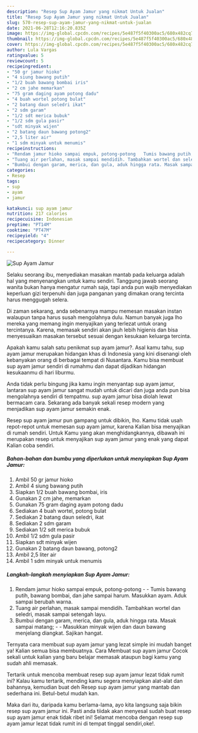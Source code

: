 ```yaml
---
description: "Resep Sup Ayam Jamur yang nikmat Untuk Jualan"
title: "Resep Sup Ayam Jamur yang nikmat Untuk Jualan"
slug: 570-resep-sup-ayam-jamur-yang-nikmat-untuk-jualan
date: 2021-06-28T12:16:20.835Z
image: https://img-global.cpcdn.com/recipes/5e487f5f40300ac5/680x482cq70/sup-ayam-jamur-foto-resep-utama.jpg
thumbnail: https://img-global.cpcdn.com/recipes/5e487f5f40300ac5/680x482cq70/sup-ayam-jamur-foto-resep-utama.jpg
cover: https://img-global.cpcdn.com/recipes/5e487f5f40300ac5/680x482cq70/sup-ayam-jamur-foto-resep-utama.jpg
author: Lula Vargas
ratingvalue: 5
reviewcount: 5
recipeingredient:
- "50 gr jamur hioko"
- "4 siung bawang putih"
- "1/2 buah bawang bombai iris"
- "2 cm jahe memarkan"
- "75 gram daging ayam potong dadu"
- "4 buah wortel potong bulat"
- "2 batang daun seledri ikat"
- "2 sdm garam"
- "1/2 sdt merica bubuk"
- "1/2 sdm gula pasir"
- "sdt minyak wijen"
- "2 batang daun bawang potong2"
- "2,5 liter air"
- "1 sdm minyak untuk menumis"
recipeinstructions:
- "Rendam jamur hioko sampai empuk, potong-potong   Tumis bawang putih, bawang bombai, dan jahe sampai harum. Masukkan ayam. Aduk sampai berubah warna."
- "Tuang air perlahan, masak sampai mendidih. Tambahkan wortel dan seledri, masak sampai setengah layu."
- "Bumbui dengan garam, merica, dan gula, aduk hingga rata. Masak sampai matang;  Masukkan minyak wijen dan daun bawang menjelang diangkat. Sajikan hangat."
categories:
- Resep
tags:
- sup
- ayam
- jamur

katakunci: sup ayam jamur 
nutrition: 217 calories
recipecuisine: Indonesian
preptime: "PT14M"
cooktime: "PT47M"
recipeyield: "4"
recipecategory: Dinner

---
```



![Sup Ayam Jamur](https://img-global.cpcdn.com/recipes/5e487f5f40300ac5/680x482cq70/sup-ayam-jamur-foto-resep-utama.jpg)

Selaku seorang ibu, menyediakan masakan mantab pada keluarga adalah hal yang menyenangkan untuk kamu sendiri. Tanggung jawab seorang  wanita bukan hanya mengatur rumah saja, tapi anda pun wajib menyediakan keperluan gizi terpenuhi dan juga panganan yang dimakan orang tercinta harus menggugah selera.

Di zaman  sekarang, anda sebenarnya mampu memesan masakan instan walaupun tanpa harus susah mengolahnya dulu. Namun banyak juga lho mereka yang memang ingin menyajikan yang terlezat untuk orang tercintanya. Karena, memasak sendiri akan jauh lebih higienis dan bisa menyesuaikan masakan tersebut sesuai dengan kesukaan keluarga tercinta. 



Apakah kamu salah satu penikmat sup ayam jamur?. Asal kamu tahu, sup ayam jamur merupakan hidangan khas di Indonesia yang kini disenangi oleh kebanyakan orang di berbagai tempat di Nusantara. Kamu bisa membuat sup ayam jamur sendiri di rumahmu dan dapat dijadikan hidangan kesukaanmu di hari liburmu.

Anda tidak perlu bingung jika kamu ingin menyantap sup ayam jamur, lantaran sup ayam jamur sangat mudah untuk dicari dan juga anda pun bisa mengolahnya sendiri di tempatmu. sup ayam jamur bisa diolah lewat bermacam cara. Sekarang ada banyak sekali resep modern yang menjadikan sup ayam jamur semakin enak.

Resep sup ayam jamur pun gampang untuk dibikin, lho. Kamu tidak usah repot-repot untuk memesan sup ayam jamur, karena Kalian bisa menyajikan di rumah sendiri. Untuk Kamu yang akan menghidangkannya, dibawah ini merupakan resep untuk menyajikan sup ayam jamur yang enak yang dapat Kalian coba sendiri.

<!--inarticleads1-->

##### Bahan-bahan dan bumbu yang diperlukan untuk menyiapkan Sup Ayam Jamur:

1. Ambil 50 gr jamur hioko
1. Ambil 4 siung bawang putih
1. Siapkan 1/2 buah bawang bombai, iris
1. Gunakan 2 cm jahe, memarkan
1. Gunakan 75 gram daging ayam potong dadu
1. Sediakan 4 buah wortel, potong bulat
1. Sediakan 2 batang daun seledri, ikat
1. Sediakan 2 sdm garam
1. Sediakan 1/2 sdt merica bubuk
1. Ambil 1/2 sdm gula pasir
1. Siapkan sdt minyak wijen
1. Gunakan 2 batang daun bawang, potong2
1. Ambil 2,5 liter air
1. Ambil 1 sdm minyak untuk menumis




<!--inarticleads2-->

##### Langkah-langkah menyiapkan Sup Ayam Jamur:

1. Rendam jamur hioko sampai empuk, potong-potong  -  - Tumis bawang putih, bawang bombai, dan jahe sampai harum. Masukkan ayam. Aduk sampai berubah warna.
1. Tuang air perlahan, masak sampai mendidih. Tambahkan wortel dan seledri, masak sampai setengah layu.
1. Bumbui dengan garam, merica, dan gula, aduk hingga rata. Masak sampai matang; -  - Masukkan minyak wijen dan daun bawang menjelang diangkat. Sajikan hangat.




Ternyata cara membuat sup ayam jamur yang lezat simple ini mudah banget ya! Kalian semua bisa membuatnya. Cara Membuat sup ayam jamur Cocok sekali untuk kalian yang baru belajar memasak ataupun bagi kamu yang sudah ahli memasak.

Tertarik untuk mencoba membuat resep sup ayam jamur lezat tidak rumit ini? Kalau kamu tertarik, mending kamu segera menyiapkan alat-alat dan bahannya, kemudian buat deh Resep sup ayam jamur yang mantab dan sederhana ini. Betul-betul mudah kan. 

Maka dari itu, daripada kamu berlama-lama, ayo kita langsung saja bikin resep sup ayam jamur ini. Pasti anda tiidak akan menyesal sudah buat resep sup ayam jamur enak tidak ribet ini! Selamat mencoba dengan resep sup ayam jamur lezat tidak rumit ini di tempat tinggal sendiri,oke!.

